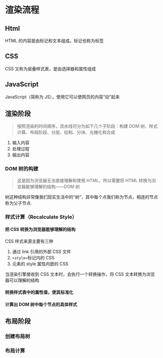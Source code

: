 # 渲染流程

## Html

HTML 的内容是由标记和文本组成。标记也称为标签

## CSS

CSS 又称为层叠样式表，是由选择器和属性组成

## JavaScript

JavaScript（简称为 JS），使用它可以使网页的内容“动”起来

## 渲染阶段

>按照渲染的时间顺序，流水线可分为如下几个子阶段：构建 DOM 树、样式计算、布局阶段、分层、绘制、分块、光栅化和合成

1. 输入内容
2. 处理过程
3. 输出内容

### DOM 树的构建

> 这是因为浏览器无法直接理解和使用 HTML，所以需要将 HTML 转换为浏览器能够理解的结构——DOM 树

树这种结构非常像我们现实生活中的“树”，其中每个点我们称为节点，相连的节点称为父子节点.

### 样式计算（Recalculate Style）

#### 把 CSS 转换为浏览器能够理解的结构

CSS 样式来源主要有三种

1. 通过 link 引用的外部 CSS 文件
2. `<style>`标记内的 CSS
3. 元素的 style 属性内嵌的 CSS

当渲染引擎接收到 CSS 文本时，会执行一个转换操作，将 CSS 文本转换为浏览器可以理解的结构

#### 转换样式表中的属性值，使其标准化

#### 计算出 DOM 树中每个节点的具体样式

## 布局阶段

### 创建布局树

### 布局计算
